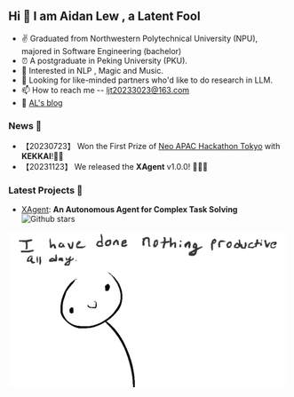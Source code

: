 ## Hi 👋 I am Aidan Lew ,  a Latent Fool

- ✌ Graduated from Northwestern Polytechnical University (NPU), majored in Software Engineering (bachelor)
- ⏰ A postgraduate in Peking University (PKU).
- 👀 Interested in NLP , Magic and Music.
- 💞️ Looking for like-minded partners who'd like to do research in LLM. 
- 📫 How to reach me -- ljt20233023@163.com
- 📖 [AL's blog](https://al-377.github.io/about/)

### News 📰
- 【20230723】 Won the First Prize of [Neo APAC Hackathon Tokyo](https://hackathon.neo.org/station/tokyo/) with **KEKKAI**!🎉🎉
- 【20231123】 We released the **XAgent** v1.0.0! 🎉🎉🎉

### Latest Projects 💌
- [XAgent](https://github.com/OpenBMB/XAgent): **An Autonomous Agent for Complex Task Solving** ![Github stars](https://img.shields.io/github/stars/OpenBMB/XAgent.svg)

<div  align="center">
<img src="https://github.com/AL-377/AL-377/blob/main/me.gif">  
</div>

